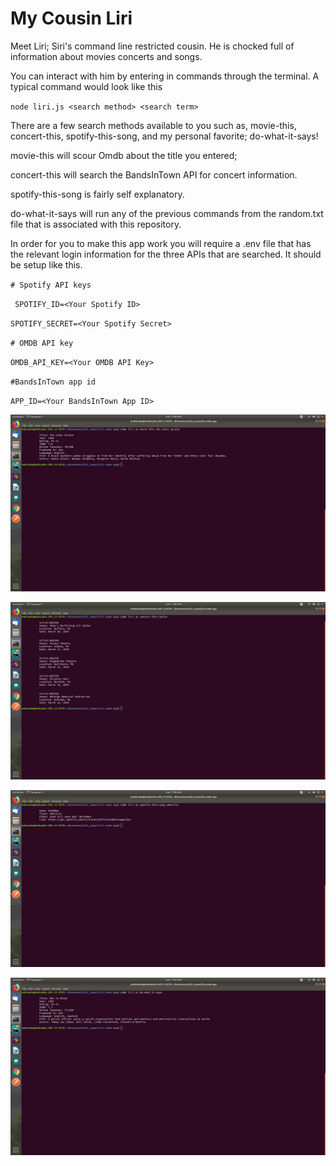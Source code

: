 # My Cousin Liri

Meet Liri; Siri's command line restricted cousin. He is chocked full of information about movies concerts and songs. 

You can interact with him by entering in commands through the terminal. A typical command would look like this

`node liri.js <search method> <search term>`

There are a few search methods available to you such as, movie-this, concert-this, spotify-this-song, and my personal favorite; do-what-it-says!

movie-this will scour Omdb about the title you entered;

concert-this will search the BandsInTown API for concert information.

spotify-this-song is fairly self explanatory.

do-what-it-says will run any of the previous commands from the random.txt file that is associated with this repository.

In order for you to make this app work you will require a .env file that has the relevant login information for the three APIs that are searched. It should be setup like this.

`# Spotify API keys`

`
SPOTIFY_ID=<Your Spotify ID>`

`SPOTIFY_SECRET=<Your Spotify Secret>`

`# OMDB API key`

`OMDB_API_KEY=<Your OMDB API Key>`


`#BandsInTown app id`

`APP_ID=<Your BandsInTown App ID>`

![Omdb](./ScreenShots/Omdb.png)

![BandsInTown](./ScreenShots/BandsInTown.png)

![Spotify](./ScreenShots/SpotifyThisSong.png)

![DoWhatItSays](./ScreenShots/DoWhatItSays.png)